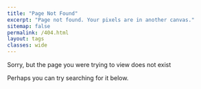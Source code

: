 ```yaml
---
title: "Page Not Found"
excerpt: "Page not found. Your pixels are in another canvas."
sitemap: false
permalink: /404.html
layout: tags
classes: wide
---
```


Sorry, but the page you were trying to view does not exist 

Perhaps you can try searching for it below.